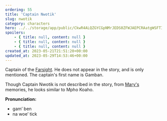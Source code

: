 ```yaml
---
ordering: 55
title: 'Captain Nwotik'
slug: nwotik
category: characters
hero: ../../storage/app/public/CkwR4ALQZGYCGpNMrJEDS0ZFWJAEPCRAatgWSFTI.jpg
spoilers:
    - { title: null, content: null }
    - { title: null, content: null }
    - { title: null, content: null }
created_at: 2023-05-21T21:51:20+00:00
updated_at: 2023-05-29T14:53:46+00:00
---
```

Captain of the [Farsight](/category/spaceships/farsight). He does not appear in the story, and is only mentioned. The captain's first name is Gamban.

Though Captain Nwotik is not described in the story, from [Mary's](/category/characters/mary) memories, he looks similar to Mpho Koaho.

**Pronunciation:**
- gam’ ben
- na woe’ tick